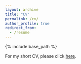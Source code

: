 ```yaml
---
layout: archive
title: "CV"
permalink: /cv/
author_profile: true
redirect_from:
  - /resume
---
```


{% include base_path %}

For my short CV, please click [here](http://thenhow-ye.github.io/files/CV_Renhao_Ye_202411.pdf).
